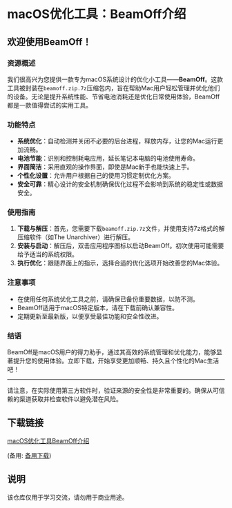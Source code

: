 # macOS优化工具：BeamOff介绍

## 欢迎使用BeamOff！

### 资源概述

我们很高兴为您提供一款专为macOS系统设计的优化小工具——**BeamOff**。这款工具被封装在`beamoff.zip.7z`压缩包内，旨在帮助Mac用户轻松管理并优化他们的设备。无论是提升系统性能、节省电池消耗还是优化日常使用体验，BeamOff都是一款值得尝试的实用工具。

### 功能特点

- **系统优化**：自动检测并关闭不必要的后台进程，释放内存，让您的Mac运行更加流畅。
- **电池节能**：识别和控制耗电应用，延长笔记本电脑的电池使用寿命。
- **界面简洁**：采用直观的操作界面，即使是Mac新手也能快速上手。
- **个性化设置**：允许用户根据自己的使用习惯定制优化方案。
- **安全可靠**：精心设计的安全机制确保优化过程不会影响到系统的稳定性或数据安全。

### 使用指南

1. **下载与解压**：首先，您需要下载`beamoff.zip.7z`文件，并使用支持7z格式的解压缩软件（如The Unarchiver）进行解压。
2. **安装与启动**：解压后，双击应用程序图标以启动BeamOff。初次使用可能需要给予适当的系统权限。
3. **执行优化**：跟随界面上的指示，选择合适的优化选项开始改善您的Mac体验。

### 注意事项

- 在使用任何系统优化工具之前，请确保已备份重要数据，以防不测。
- BeamOff适用于macOS特定版本，请在下载前确认兼容性。
- 定期更新至最新版，以便享受最佳功能和安全性改进。

### 结语

BeamOff是macOS用户的得力助手，通过其高效的系统管理和优化能力，能够显著提升您的使用体验。立即下载，开始享受更加顺畅、持久且个性化的Mac生活吧！

---

请注意，在实际使用第三方软件时，验证来源的安全性是非常重要的。确保从可信赖的渠道获取并检查软件以避免潜在风险。

## 下载链接
[macOS优化工具BeamOff介绍](https://pan.quark.cn/s/a37796a4152c) 

(备用: [备用下载](https://pan.baidu.com/s/1kUBWa89sCBm-BiTIMQW_Ow?pwd=1234))

## 说明

该仓库仅用于学习交流，请勿用于商业用途。
